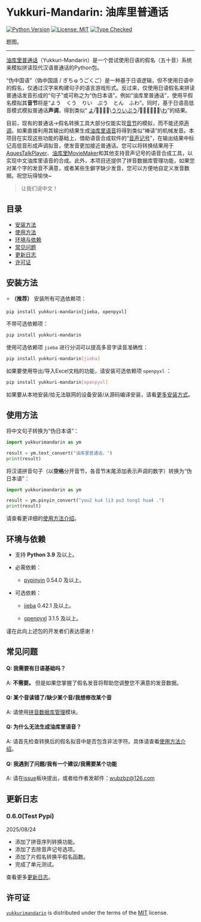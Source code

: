 # Yukkuri-Mandarin: 油库里普通话

<!--[![PyPI - Version](https://img.shields.io/pypi/v/yukkuri-mandarin.svg)](https://pypi.org/project/yukkuri-mandarin)
[![PyPI - Python Version](https://img.shields.io/pypi/pyversions/yukkuri-mandarin.svg)](https://pypi.org/project/yukkuri-mandarin)-->
[![Python Version](https://img.shields.io/badge/python-3.9%2B-blue.svg)](https://www.python.org/downloads/)
[![License: MIT](https://img.shields.io/badge/License-MIT-yellow.svg)](https://opensource.org/licenses/MIT)
[![Type Checked](https://img.shields.io/badge/types-checked-green.svg)](https://mypy.readthedocs.io/)



题图。

-----

[油库里普通话](https://pypi.org/project/yukkuri-mandarin/)（Yukkuri-Mandarin）是一个尝试使用日语的假名（五十音）系统来模拟拼读现代汉语普通话的Python包。

“伪中国语”（偽中国語 / ぎちゅうごくご）是一种基于日语逻辑，但不使用日语中的假名，仅通过汉字来构建句子的语言游戏形式。反过来，仅使用日语假名来拼读普通话发音形成的“句子”或可称之为“伪日本语”。例如“油库里普通话”，使用平假名模拟其**音节**将是“よう　くう　りい　ぷう　とん　ふわ”。同时，基于日语高低音模式模拟普通话**声调**，得到类似“ <ins>よ</ins>/̅う̅く̅\\<ins>うりいぷう</ins>/̅と̅ん̅ふ̅\\<ins>わ</ins>”的结果。

目前，现有的普通话->假名转换工具大部分仅能实现[音节](https://github.com/wubzbz/Yukkuri-Mandarin/blob/main/docs/phonology.md/#基本概念)的模拟，而不能还原[声调](https://github.com/wubzbz/Yukkuri-Mandarin/blob/main/docs/phonology.md/#基本概念)。如果直接利用其输出的结果生成[油库里语音](https://github.com/wubzbz/Yukkuri-Mandarin/blob/main/docs/phonology.md/#什么是油库里语音)将得到类似“棒读”的机械发音。本项目在实现这些功能的基础上，借助语音合成软件的“[音声记号](https://github.com/wubzbz/Yukkuri-Mandarin/blob/main/docs/phonology.md/#什么是音声记号)”，在输出结果中标记高低音形成声调拟音，使发音更加接近普通话。您可以将转换结果用于[AquesTalkPlayer](https://www.a-quest.com/products/aquestalkplayer.html)、[油库里MovieMaker](https://manjubox.net/ymm4/)和其他支持音声记号的语音合成工具，以实现中文油库里语音的合成。此外，本项目还提供了拼音数据库管理功能，如果您对某个字的发音不满意，或者某些生僻字缺少发音，您可以方便地自定义发音数据。祝您玩得愉快~

> 让我们说中文！


## 目录

- [安装方法](#安装方法)
- [使用方法](#使用方法)
- [环境与依赖](#环境与依赖)
- [常见问题](#常见问题)
- [更新日志](#更新日志)
- [许可证](#license)


## 安装方法

:star: **（推荐）** 安装所有可选依赖项：

```bash
pip install yukkuri-mandarin[jieba, openpyxl]
```

不带可选依赖项：

```bash
pip install yukkuri-mandarin
```

使用可选依赖项 `jieba` 进行分词可以提高多音字读音准确性：

```bash
pip install yukkuri-mandarin[jieba]
```

如果要使用导出/导入Excel文档的功能，请安装可选依赖项 `openpyxl` ：

```bash
pip install yukkuri-mandarin[openpyxl]
```

如果要从本地安装/给无法联网的设备安装/从源码编译安装，请看[更多安装方式](https://github.com/wubzbz/Yukkuri-Mandarin/blob/main/docs/installation.md)。


## 使用方法

将中文句子转换为“伪日本语”：

```python
import yukkurimandarin as ym

result = ym.text_convert("油库里普通话。")
print(result)
```

将汉语拼音句子（以**空格**分开音节，各音节末尾添加表示声调的数字）转换为“伪日本语”：

```python
import yukkurimandarin as ym

result = ym.pinyin_convert("you2 ku4 li3 pu3 tong1 hua4 .")
print(result)
```

请查看更详细的[使用方法介绍](https://github.com/wubzbz/Yukkuri-Mandarin/blob/main/docs/Contents.md)。


## 环境与依赖

- 支持 **Python 3.9** 及以上。

- 必需依赖：

    - [pypinyin](https://pypi.org/project/pypinyin/) 0.54.0 及以上。

- 可选依赖：

    - [jieba](https://pypi.org/project/jieba/) 0.42.1 及以上。
    
    - [openpyxl](https://pypi.org/project/openpyxl/) 3.1.5 及以上。

谨在此向上述包的开发者们表达感谢！


## 常见问题

#### Q: 我需要有日语基础吗？

A: **不需要。** 但是如果您掌握了假名发音将帮助您调整您不满意的发音数据。

#### Q: 某个音读错了/缺少某个音/我想修改某个音

A: 请使用[拼音数据库管理](https://github.com/wubzbz/Yukkuri-Mandarin/blob/main/docs/database-mngr.md)模块。

#### Q: 为什么无法生成油库里语音？

A: 请首先检查转换后的假名拟音中是否包含非法字符。具体请查看[使用方法介绍](https://github.com/wubzbz/Yukkuri-Mandarin/blob/main/docs/Contents.md)。

#### Q: 我遇到了问题/我有一个建议/我需要某个功能

A: 请在[issue](https://github.com/wubzbz/Yukkuri-Mandarin/issues)板块提出，或者给作者发邮件：wubzbz@126.com


## 更新日志

### 0.6.0(Test Pypi)

2025/08/24

- 添加了拼音序列转换功能。
- 添加了去除音声记号选项。
- 添加了片假名转换平假名函数。
- 完成了单元测试。

查看更多[更新日志](https://github.com/wubzbz/Yukkuri-Mandarin/blob/main/docs/CHANGELOG.md)。


## 许可证

[`yukkurimandarin`](https://pypi.org/project/yukkuri-mandarin/) is distributed under the terms of the [MIT](https://spdx.org/licenses/MIT.html) license.
